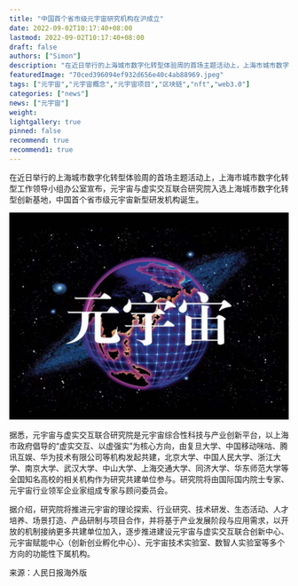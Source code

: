 ```yaml
---
title: "中国首个省市级元宇宙研究机构在沪成立"
date: 2022-09-02T10:17:40+08:00
lastmod: 2022-09-02T10:17:40+08:00
draft: false
authors: ["Simon"]
description: "在近日举行的上海城市数字化转型体验周的首场主题活动上，上海市城市数字化转型工作领导小组办公室宣布，元宇宙与虚实交互联合研究院入选上海城市数字化转型创新基地，中国首个省市级元宇宙新型研发机构诞生。"
featuredImage: "70ced396094ef932d656e40c4ab88969.jpeg"
tags: ["元宇宙","元宇宙概念","元宇宙项目","区块链","nft","web3.0"]
categories: ["news"]
news: ["元宇宙"]
weight: 
lightgallery: true
pinned: false
recommend: true
recommend1: true
---
```


在近日举行的上海城市数字化转型体验周的首场主题活动上，上海市城市数字化转型工作领导小组办公室宣布，元宇宙与虚实交互联合研究院入选上海城市数字化转型创新基地，中国首个省市级元宇宙新型研发机构诞生。

![配图](be411a52520d8c028b6ecdd0506dec53.jpeg)

据悉，元宇宙与虚实交互联合研究院是元宇宙综合性科技与产业创新平台，以上海市政府倡导的“虚实交互、以虚强实”为核心方向，由复旦大学、中国移动咪咕、腾讯互娱、华为技术有限公司等机构发起共建，北京大学、中国人民大学、浙江大学、南京大学、武汉大学、中山大学、上海交通大学、同济大学、华东师范大学等全国知名高校的相关机构作为研究共建单位参与。研究院将由国际国内院士专家、元宇宙行业领军企业家组成专家与顾问委员会。

据介绍，研究院将推进元宇宙的理论探索、行业研究、技术研发、生态活动、人才培养、场景打造、产品研制与项目合作，并将基于产业发展阶段与应用需求，以开放的机制接纳更多共建单位加入，逐步推进建设元宇宙与虚实交互联合创新中心、元宇宙赋能中心（创新创业孵化中心）、元宇宙技术实验室、数智人实验室等多个方向的功能性下属机构。

来源：人民日报海外版